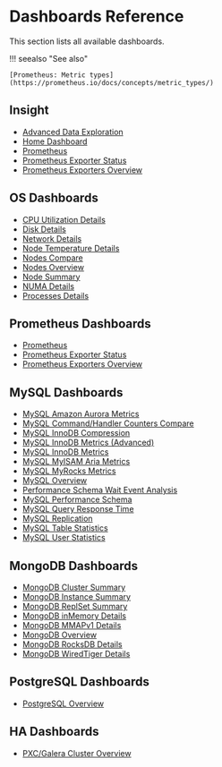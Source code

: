 <div class="section" id="pmm-dashboard-list"></div>

# Dashboards Reference

This section lists all available dashboards.

!!! seealso "See also"

    [Prometheus: Metric types](https://prometheus.io/docs/concepts/metric_types/)

<div class="section" id="pmm-dashboard-insight-list"></div>
<div class="section" id="pmm-dashboard-general-list"></div>

## Insight

* [Advanced Data Exploration](dashboard-advanced-data-exploration.md)
* [Home Dashboard](dashboard-home.md)
* [Prometheus](dashboard-prometheus.md)
* [Prometheus Exporter Status](dashboard-prometheus-exporter-status.md)
* [Prometheus Exporters Overview](dashboard-prometheus-exporters-overview.md)

<div class="section" id="pmm-dashboard-os-list"></div>

## OS Dashboards

* [CPU Utilization Details](dashboard-cpu-utilization-details.md)
* [Disk Details](dashboard-disk-details.md)
* [Network Details](dashboard-network-overview.md)
* [Node Temperature Details](dashboard-node-temperature-details.md)
* [Nodes Compare](dashboard-nodes-compare.md)
* [Nodes Overview](dashboard-system-overview.md)
* [Node Summary](dashboard-node-summary.md)
* [NUMA Details](dashboard-overview-numa-metrics.md)
* [Processes Details](dashboard-processes-details.md)

<div class="section" id="pmm-dashboard-prometheus-list"></div>

## Prometheus Dashboards

* [Prometheus](dashboard-prometheus.md)
* [Prometheus Exporter Status](dashboard-prometheus-exporter-status.md)
* [Prometheus Exporters Overview](dashboard-prometheus-exporters-overview.md)

<div class="section" id="pmm-dashboard-mysql-list"></div>

## MySQL Dashboards

* [MySQL Amazon Aurora Metrics](dashboard-mysql-amazon-aurora-metrics.md)
* [MySQL Command/Handler Counters Compare](dashboard-mysql-command-handler-counters-compare.md)
* [MySQL InnoDB Compression](dashboard-mysql-innodb-compression.md)
* [MySQL InnoDB Metrics (Advanced)](dashboard-mysql-innodb-metrics-advanced.md)
* [MySQL InnoDB Metrics](dashboard-mysql-innodb-metrics.md)
* [MySQL MyISAM Aria Metrics](dashboard-mysql-myisam-aria-metrics.md)
* [MySQL MyRocks Metrics](dashboard-mysql-myrocks-metrics.md)
* [MySQL Overview](dashboard-mysql-overview.md)
* [Performance Schema Wait Event Analysis](dashboard-mysql-performance-schema-wait-events.md)
* [MySQL Performance Schema](dashboard-mysql-performance-schema.md)
* [MySQL Query Response Time](dashboard-mysql-query-response-time.md)
* [MySQL Replication](dashboard-mysql-replication.md)
* [MySQL Table Statistics](dashboard-mysql-table-statistics.md)
* [MySQL User Statistics](dashboard-mysql-user-statistics.md)

<div class="section" id="pmm-dashboard-mongodb-list"></div>

## MongoDB Dashboards

* [MongoDB Cluster Summary](dashboard-mongodb-cluster-summary.md)
* [MongoDB Instance Summary](dashboard-mongodb-instance-summary.md)
* [MongoDB ReplSet Summary](dashboard-mongodb-replset-summary.md)
* [MongoDB inMemory Details](dashboard-mongodb-inmemory-details.md)
* [MongoDB MMAPv1 Details](dashboard-mongodb-mmapv1-details.md)
* [MongoDB Overview](dashboard-mongodb-overview.md)
* [MongoDB RocksDB Details](dashboard-mongodb-rocksdb-details.md)
* [MongoDB WiredTiger Details](dashboard-mongodb-wiredtiger-details.md)

<div class="section" id="pmm-dashboard-postgres-list"></div>

## PostgreSQL Dashboards

* [PostgreSQL Overview](dashboard-postgres-overview.md)

<div class="section" id="pmm-dashboard-ha-list"></div>

## HA Dashboards

* [PXC/Galera Cluster Overview](dashboard-pxc-galera-cluster-overview.md)
